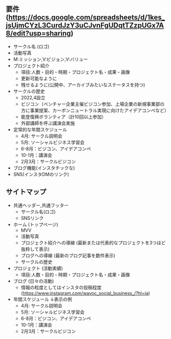 ## 要件 (https://docs.google.com/spreadsheets/d/1kes_jsUjmCYzL3CurdJzY3uCJvnFgUDqtTZzpUGx7A8/edit?usp=sharing)

- サークル名 (ロゴ)
- 活動写真
- M:ミッション,V:ビジョン,V:バリュー
- プロジェクト紹介
    - 項目:人数・目的・時期・プロジェクト名・成果・画像
    - 更新可能なように
    - 残せるように(公開中、アーカイブみたいなステータスを持つ)
- サークルの歴史
    - 2022,4設立
    - ビジコン（ベンチャー企業主催ビジコン参加、上場企業の新規事業部の方に事業提案、カーボンニュートラル実現に向けたアイデアコンペなど）
    - 能登復興ボランティア（計10回以上参加）
    - 外部講師を呼ぶ講演会実施
- 定常的な年間スケジュール
    - 4月: サークル説明会
    - 5月: ソーシャルビジネス学習会
    - 6-8月：ビジコン、アイデアコンペ
    - 10-1月：講演会
    - 2月3月：サークルビジコン
- ブログ機能(インスタチックな)
- SNS(インスタDMのリンク)

## サイトマップ
- 共通ヘッダー,共通フッター
    - サークル名(ロゴ)
    - SNSリンク
- ホーム (トップページ)
    - MVV
    - 活動写真
    - プロジェクト紹介への導線 (最新または代表的なプロジェクトを3つほど抜粋して表示)
    - ブログへの導線 (最新のブログ記事を数件表示)
    - サークルの歴史
- プロジェクト (活動実績)
    - 項目:人数・目的・時期・プロジェクト名・成果・画像
- ブログ (日々の活動)
    - 情報の粒度としてはインスタの投稿程度 (https://www.instagram.com/wavoc_social_business_/?hl=ja)
- 年間スケジュール
    ↓表示の例
    - 4月: サークル説明会
    - 5月: ソーシャルビジネス学習会
    - 6-8月：ビジコン、アイデアコンペ
    - 10-1月：講演会
    - 2月3月：サークルビジコン
